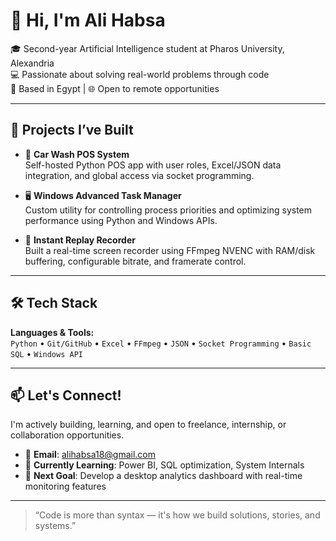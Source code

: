 # 👋 Hi, I'm Ali Habsa

🎓 Second-year Artificial Intelligence student at Pharos University, Alexandria  
💻 Passionate about solving real-world problems through code  
📍 Based in Egypt | 🌐 Open to remote opportunities

---

## 🚀 Projects I’ve Built

- 🔧 **Car Wash POS System**  
  Self-hosted Python POS app with user roles, Excel/JSON data integration, and global access via socket programming.

- 🖥️ **Windows Advanced Task Manager**  
  Custom utility for controlling process priorities and optimizing system performance using Python and Windows APIs.

- 🎥 **Instant Replay Recorder**  
  Built a real-time screen recorder using FFmpeg NVENC with RAM/disk buffering, configurable bitrate, and framerate control.

---

## 🛠️ Tech Stack

**Languages & Tools:**  
`Python` • `Git/GitHub` • `Excel` • `FFmpeg` • `JSON` • `Socket Programming` • `Basic SQL` • `Windows API`

---

## 📫 Let's Connect!

I'm actively building, learning, and open to freelance, internship, or collaboration opportunities.

- 📧 **Email**: alihabsa18@gmail.com  
- 🧠 **Currently Learning**: Power BI, SQL optimization, System Internals  
- 🧰 **Next Goal**: Develop a desktop analytics dashboard with real-time monitoring features

---

> “Code is more than syntax — it's how we build solutions, stories, and systems.”

